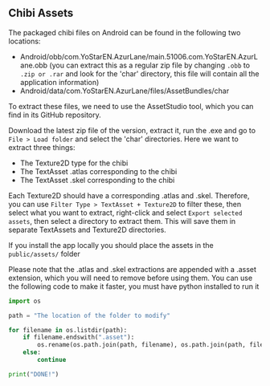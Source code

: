 ## Chibi Assets

The packaged chibi files on Android can be found in the following two locations:

- Android/obb/com.YoStarEN.AzurLane/main.51006.com.YoStarEN.AzurLane.obb (you can extract this as a regular zip file by changing `.obb` to `.zip or .rar` and look for the 'char' directory, this file will contain all the application information)
- Android/data/com.YoStarEN.AzurLane/files/AssetBundles/char

To extract these files, we need to use the AssetStudio tool, which you can find in its GitHub repository.

Download the latest zip file of the version, extract it, run the .exe and go to `File > Load folder` and select the 'char' directories. Here we want to extract three things:

- The Texture2D type for the chibi
- The TextAsset .atlas corresponding to the chibi
- The TextAsset .skel corresponding to the chibi

Each Texture2D should have a corresponding .atlas and .skel. Therefore, you can use `Filter Type > TextAsset + Texture2D` to filter these, then select what you want to extract, right-click and select `Export selected assets`, then select a directory to extract them. This will save them in separate TextAssets and Texture2D directories.

If you install the app locally you should place the assets in the `public/assets/` folder

Please note that the .atlas and .skel extractions are appended with a .asset extension, which you will need to remove before using them. You can use the following code to make it faster, you must have python installed to run it

```python
import os

path = "The location of the folder to modify"

for filename in os.listdir(path):
    if filename.endswith(".asset"):
        os.rename(os.path.join(path, filename), os.path.join(path, filename[:-6]))
    else:
        continue

print("DONE!")
```
